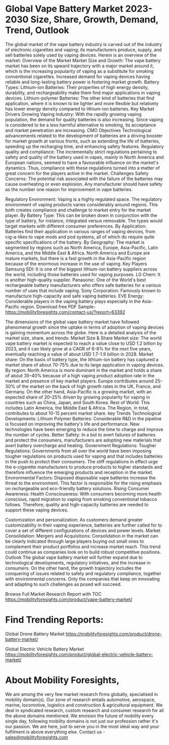 # Global Vape Battery Market 2023-2030 Size, Share, Growth, Demand, Trend, Outlook 
The global market of the vape battery industry is carved out of the industry of electronic cigarettes and vaping; its manufacturers produce, supply, and sell batteries solely used by vaping devices. Herein is an overview of the market:
 Overview of the Market
Market Size and Growth: The vape battery market has been on its upward trajectory with a major market around it, which is the increasing popularity of vaping as a substitute for smoking conventional cigarettes. Increased demand for vaping devices having reliable and long-lasting battery power is fostering market growth.
Battery Types:
Lithium-ion Batteries: Their properties of high energy density, durability, and rechargeability make them find major applications in vaping devices.
Lithium-polymer Batteries: The other kind of batteries that find application, where it is known to be lighter and more flexible but relatively has lower energy density compared to lithium-ion batteries.
Key Market Drivers
Growing Vaping Industry: With the rapidly growing vaping population, the demand for quality batteries is also increasing. Since vaping is considered to be a less harmful alternative to smoking, its acceptance and market penetration are increasing.
CMO Objectives
Technological advancements related to the development of batteries are a driving booster for market growth at various fronts, such as extending the life of batteries, speeding up the recharging time, and enhancing safety features.
Regulatory quality and compliance: The incrementally strict regulations pertaining to safety and quality of the battery used in vapes, mainly in North America and European nations, seemed to have a favourable influence on the market's dynamics. Thus, compliance with these regulations turned into a matter of great concern for the players active in the market.
Challenges
Safety Concerns: The potential risk associated with the failure of the batteries may cause overheating or even explosion. Any manufacturer should have safety as the number one reason for improvement in vape batteries.

Regulatory Environment: Vaping is a highly regulated space. The regulatory environment of vaping products varies considerably around regions. This both creates compliance and challenge to market entry for the market player.
By Battery Type: This can be broken down in conjunction with the type of battery, for instance, integrated versus removable. The types would target markets with different consumer preferences.
By Application: Batteries find their application in various ranges of vaping devices, from cig-a-likes to vape mods and pod systems, all of which do require quite specific specifications of the battery.
By Geography: The market is segmented by regions such as North America, Europe, Asia-Pacific, Latin America, and the Middle East & Africa. North America and Europe are mature markets, but there is a fast growth in the Asia-Pacific region because of the enormous increase in the use of vaping.
Key Players
Samsung SDI: It is one of the biggest lithium-ion battery suppliers across the world, including those batteries used for vaping purposes.
LG Chem: It is another high-quality supplier.
Panasonic: One of the World's best rechargeable battery manufacturers who offers safe batteries for a various number of uses that include vaping.
Sony Corporation: Famously known to manufacture high-capacity and safe vaping batteries.
EVE Energy: Considerable players in the vaping battery plays especially in the Asia-Pacific region.
Download free PDF Sample-https://mobilityforesights.com/contact-us/?report=63392


The dimensions of the global vape battery market have followed phenomenal growth since the uptake in terms of adoption of vaping devices is gaining momentum across the globe. Here is a detailed analysis of the market size, share, and trends:
Market Size & Share
Market size: The world vape battery market is expected to reach a value close to USD 1.2 billion by 2023, and it can likely grow at a CAGR of 6-8% for the next five years, eventually reaching a value of about USD 1.7-1.9 billion in 2028.
Market share: On the basis of battery type, the lithium-ion battery has captured a market share of about 70-75% due to its large application in vaping devices.
By region:
North America is more dominant in the market and holds a share of about 35–40% because of a high vaping product adoption rate in the market and presence of key market players. Europe contributes around 25–30% of the market on the back of high growth rates in the UK, France, and Germany. On the other hand, Asia-Pacific is a growing market, with an expected share of 20–25% driven by growing popularity for vaping in countries such as China, Japan, and South Korea.
Rest of World: This includes Latin America, the Middle East & Africa. The Region, in total, contributes to about 10-15 percent market share.
key Trends
Technological Developments:
Lithium Polymer Batteries: Considerable R&D in the pipeline is focused on improving the battery's life and performance. New technologies have been emerging to reduce the time to charge and improve the number of cycles.
Better Safety: In a bid to avert failures of batteries and protect the consumers, manufacturers are adopting new materials that avert battery overcharge and heating.
Government Regulations:
Tougher Regulations: Governments from all over the world have been imposing tougher regulations on products used for vaping and that includes batteries in the push to protect their consumers. The stiff regulations in effect urge the e-cigarette manufacturers to produce products to higher standards and therefore influence the emerging products and reception in the market.
Environmental Factors: Disposed disposable vape batteries increase the threat to the environment. This factor is responsible for the rising emphasis on rechargeable and eco-friendly battery solutions.
Rising Consumer Awareness:
Health Consciousness: With consumers becoming more health conscious, rapid migration to vaping from smoking conventional tobacco follows. Therefore, quality and high-capacity batteries are needed to support these vaping devices.

Customization and personalization: As customers demand greater customizability in their vaping experience, batteries are further called for to cover a set of different configurations of devices and power levels.
Market Consolidation:
Mergers and Acquisitions: Consolidation in the market can be clearly indicated through large players buying out small ones to complement their product portfolios and increase market reach. This trend could continue as companies look on to build robust competitive positions.
Outlook
The global vape battery market will further expand due to technological developments, regulatory initiatives, and the increase in consumers. On the other hand, the growth trajectory includes the conquering of issues related to safety and regulatory compliance, together with environmental concerns. Only the companies that keep on innovating and adapting to such challenges as posed will succeed.


Browse Full Market Research Report with TOC https://mobilityforesights.com/product/vape-battery-market/
# Find Trending Reports:

Global Drone Battery Market 
https://mobilityforesights.com/product/drone-battery-market/

Global Electric Vehicle Battery Market 
https://mobilityforesights.com/product/global-electric-vehicle-battery-market/
# About Mobility Foresights,
We are among the very few market research firms globally, specialised in mobility domain(s). Our zone of research entails automotive, aerospace, marine, locomotive, logistics and construction & agricultural equipment. We deal in syndicated research, custom research and consumer research for all the above domains mentioned.
We envision the future of mobility every single day, following mobility domains is not just our profession rather it's our passion. We are here, just to serve you in the most ideal way and your fulfilment is above everything else. Contact us -  sales@mobilityforesights.com 













